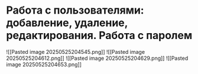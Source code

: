 # Работа с пользователями: добавление, удаление, редактирования. Работа с паролем

![[Pasted image 20250525204545.png]]
![[Pasted image 20250525204612.png]]
![[Pasted image 20250525204629.png]]
![[Pasted image 20250525204653.png]]

